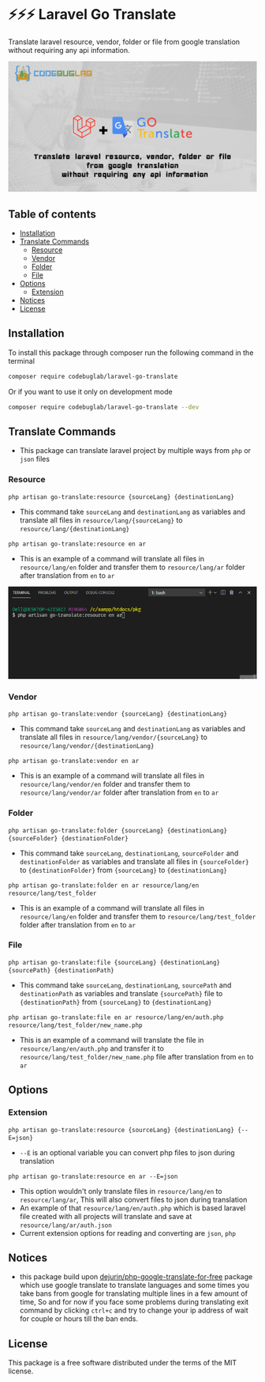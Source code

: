# ⚡⚡⚡ Laravel Go Translate

Translate laravel resource, vendor, folder or file from google translation without requiring any api information.

![Laravel go translate](logo.png)

## Table of contents <!-- omit in toc -->

- [Installation](#installation)
- [Translate Commands](#translatecommands)
  - [Resource](#resource)
  - [Vendor](#vendor)
  - [Folder](#folder)
  - [File](#file)
- [Options](#Options)
  - [Extension](#extension)
- [Notices](#notices)
- [License](#license)

## Installation

To install this package through composer run the following command in the terminal

```bash
composer require codebuglab/laravel-go-translate
```
Or if you want to use it only on development mode
```bash
composer require codebuglab/laravel-go-translate --dev
```

## Translate Commands
- This package can translate laravel project by multiple ways from `php` or `json` files


### Resource
```
php artisan go-translate:resource {sourceLang} {destinationLang}
```
- This command take `sourceLang` and `destinationLang` as variables and translate all files in `resource/lang/{sourceLang}`
to `resource/lang/{destinationLang}`
```
php artisan go-translate:resource en ar
```
- This is an example of a command will translate all files in `resource/lang/en` folder and transfer them to `resource/lang/ar` folder after translation from `en` to `ar`

![](translate_resource.gif)



### Vendor
```
php artisan go-translate:vendor {sourceLang} {destinationLang}
```
- This command take `sourceLang` and `destinationLang` as variables and translate all files in `resource/lang/vendor/{sourceLang}`
to `resource/lang/vendor/{destinationLang}`
```
php artisan go-translate:vendor en ar
```
- This is an example of a command will translate all files in `resource/lang/vendor/en` folder and transfer them to `resource/lang/vendor/ar` folder after translation from `en` to `ar`




### Folder
```
php artisan go-translate:folder {sourceLang} {destinationLang} {sourceFolder} {destinationFolder}
```
- This command take `sourceLang`, `destinationLang`, `sourceFolder` and `destinationFolder` as variables and translate all files in `{sourceFolder}` to `{destinationFolder}` from `{sourceLang}` to `{destinationLang}`
```
php artisan go-translate:folder en ar resource/lang/en resource/lang/test_folder
```
- This is an example of a command will translate all files in `resource/lang/en` folder and transfer them to `resource/lang/test_folder` folder after translation from `en` to `ar`




### File
```
php artisan go-translate:file {sourceLang} {destinationLang} {sourcePath} {destinationPath}
```
- This command take `sourceLang`, `destinationLang`, `sourcePath` and `destinationPath` as variables and translate `{sourcePath}` file to `{destinationPath}` from `{sourceLang}` to `{destinationLang}`
```
php artisan go-translate:file en ar resource/lang/en/auth.php resource/lang/test_folder/new_name.php
```
- This is an example of a command will translate the file in `resource/lang/en/auth.php` and transfer it to `resource/lang/test_folder/new_name.php` file after translation from `en` to `ar`



## Options




### Extension
```
php artisan go-translate:resource {sourceLang} {destinationLang} {--E=json}
```
- `--E` is an optional variable you can convert php files to json during translation
```
php artisan go-translate:resource en ar --E=json
```
- This option wouldn't only translate files in `resource/lang/en` to `resource/lang/ar`, This will also convert files to json during translation
- An example of that `resource/lang/en/auth.php` which is based laravel file created with all projects will translate and save at `resource/lang/ar/auth.json`
- Current extension options for reading and converting are `json`, `php`




## Notices

- this package build upon [dejurin/php-google-translate-for-free](https://github.com/dejurin/php-google-translate-for-free) package which use google translate to translate languages and some times you take bans from google for translating multiple lines in a few amount of time, So and for now if you face some problems during translating exit command by clicking `ctrl+c` and try to change your ip address of wait for couple or hours till the ban ends.




## License

This package is a free software distributed under the terms of the MIT license.
